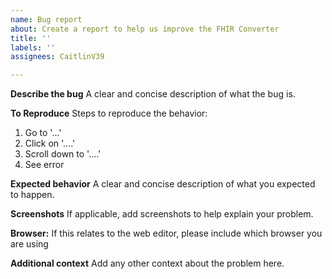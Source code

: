 ```yaml
---
name: Bug report
about: Create a report to help us improve the FHIR Converter
title: ''
labels: ''
assignees: CaitlinV39

---
```


**Describe the bug**
A clear and concise description of what the bug is.

**To Reproduce**
Steps to reproduce the behavior:
1. Go to '...'
2. Click on '....'
3. Scroll down to '....'
4. See error

**Expected behavior**
A clear and concise description of what you expected to happen.

**Screenshots**
If applicable, add screenshots to help explain your problem.

**Browser:**
If this relates to the web editor, please include which browser you are using

**Additional context**
Add any other context about the problem here.

